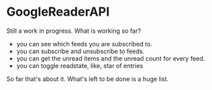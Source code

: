 GoogleReaderAPI
===============

Still a work in progress. What is working so far?

 * you can see which feeds you are subscribed to.
 * you can subscribe and unsubscribe to feeds.
 * you can get the unread items and the unread count for every feed.
 * you can toggle readstate, like, star of entries
 
So far that's about it.
What's left to be done is a huge list.